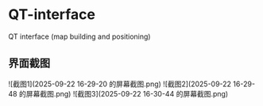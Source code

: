 # QT-interface
QT interface (map building and positioning)
## 界面截图
![截图1](2025-09-22 16-29-20 的屏幕截图.png)
![截图2](2025-09-22 16-29-48 的屏幕截图.png)
![截图3](2025-09-22 16-30-44 的屏幕截图.png)
